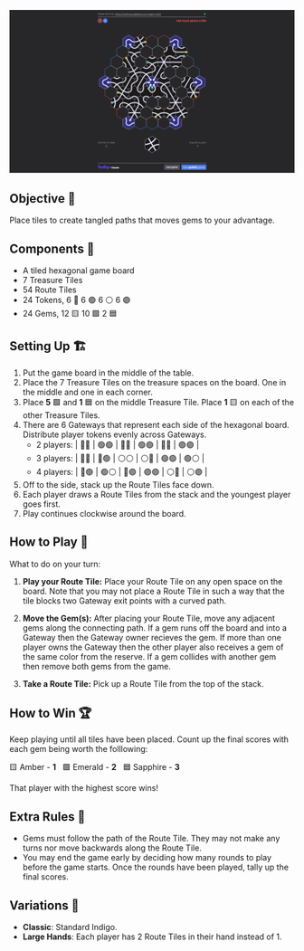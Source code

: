 [![indigo](./screenshot.png)](/)

## Objective 🎯
Place tiles to create tangled paths that moves gems to your advantage.

## Components 🧱
- A tiled hexagonal game board
- 7 Treasure Tiles
- 54 Route Tiles
- 24 Tokens, 6 🔴 6 🟢 6 ⚪ 6 🟣
- 24 Gems, 12 🟨 10 🟩 2 🟦

## Setting Up 🏗️
1. Put the game board in the middle of the table.
2. Place the 7 Treasure Tiles on the treasure spaces on the board. One in the middle and one in each corner. 
3. Place **5** 🟩 and **1** 🟦 on the middle Treasure Tile. Place **1** 🟨 on each of the other Treasure Tiles. 
4. There are 6 Gateways that represent each side of the hexagonal board. Distribute player tokens evenly across Gateways.
   - 2 players: | 🔴🔴 | 🟢🟢 | 🔴🔴 | 🟢🟢 | 🔴🔴 | 🟢🟢 |
   - 3 players: | 🔴🔴 | 🔴🟢 | ⚪⚪ | ⚪🔴 | 🟢🟢 | 🟢⚪ |
   - 4 players: | 🔴🟢 | 🟢⚪ | 🔴🟣 | 🟣🟢 | ⚪🔴 | ⚪🟣 |
5. Off to the side, stack up the Route Tiles face down.
6. Each player draws a Route Tiles from the stack and the youngest player goes first.
7. Play continues clockwise around the board.

## How to Play 🚀
What to do on your turn:

1. **Play your Route Tile:** Place your Route Tile on any open space on the board. Note that you may not place a Route Tile in such a way that the tile blocks two Gateway exit points with a curved path.

2. **Move the Gem(s):** After placing your Route Tile, move any adjacent gems along the connecting path. If a gem runs off the board and into a Gateway then the Gateway owner recieves the gem. If more than one player owns the Gateway then the other player also receives a gem of the same color from the reserve. If a gem collides with another gem then remove both gems from the game. 

3. **Take a Route Tile:** Pick up a Route Tile from the top of the stack. 

## How to Win 🏆
Keep playing until all tiles have been placed. Count up the final scores with each gem being worth the folllowing:

🟨 Amber - **1** &nbsp; 🟩 Emerald - **2** &nbsp; 🟦 Sapphire - **3**

That player with the highest score wins!

## Extra Rules 🤨
- Gems must follow the path of the Route Tile. They may not make any turns nor move backwards along the Route Tile.
- You may end the game early by deciding how many rounds to play before the game starts. Once the rounds have been played, tally up the final scores. 

## Variations 📍

- **Classic**: Standard Indigo.
- **Large Hands**: Each player has 2 Route Tiles in their hand instead of 1.
